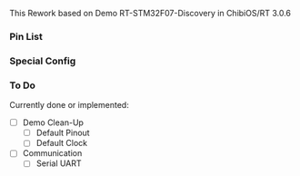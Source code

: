This Rework based on Demo RT-STM32F07-Discovery in ChibiOS/RT 3.0.6

### Pin List

### Special Config

### To Do
Currently done or implemented:
- [ ] Demo Clean-Up 
  - [ ] Default Pinout
  - [ ] Default Clock
- [ ] Communication
  - [ ] Serial UART
